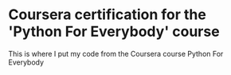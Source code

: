 # Coursera certification for the 'Python For Everybody' course
This is where I put my code from the Coursera course Python For Everybody
